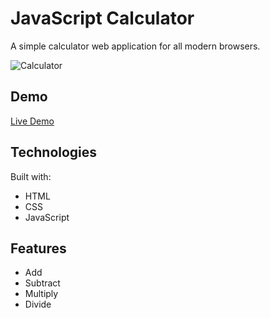 # JavaScript Calculator
A simple calculator web application for all modern browsers.

![Calculator](https://github.com/rickscode/calculator/assets/71875733/5e1abe51-d398-4b73-8ba8-940f73d749f2)

## Demo
<a href="https://rickscode.github.io/calculator/" rel="nofollow">Live Demo</a>

## Technologies
Built with:
* HTML
* CSS
* JavaScript

## Features
* Add
* Subtract
* Multiply
* Divide
